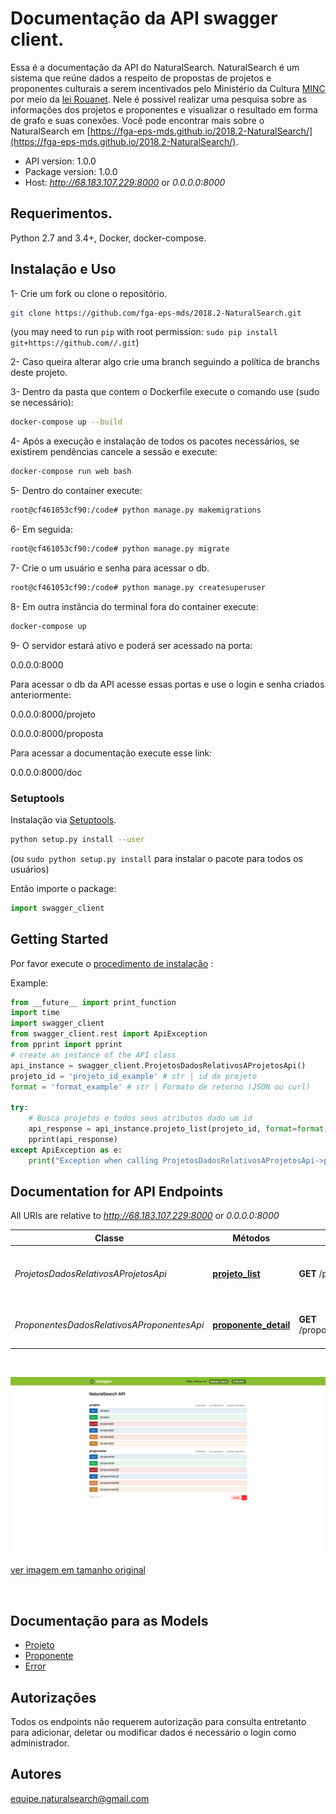 # Documentação da API swagger client.
Essa é a documentação da API do NaturalSearch.  NaturalSearch é um sistema que reúne dados a respeito de propostas de projetos e proponentes culturais a serem incentivados pelo Ministério da Cultura [MINC](http://www.cultura.gov.br/) por meio da [lei Rouanet](http://rouanet.cultura.gov.br/o-que-e/). Nele é possivel realizar uma pesquisa sobre as informações dos projetos e proponentes e visualizar o resultado em forma de grafo e suas conexões.  Você pode encontrar mais sobre o NaturalSearch em [https://fga-eps-mds.github.io/2018.2-NaturalSearch/](https://fga-eps-mds.github.io/2018.2-NaturalSearch/).


- API version: 1.0.0
- Package version: 1.0.0
- Host: *http://68.183.107.229:8000* or *0.0.0.0:8000*

## Requerimentos.

Python 2.7 and 3.4+, Docker, docker-compose.

## Instalação e Uso

1- Crie um fork ou clone o repositório.

```sh
git clone https://github.com/fga-eps-mds/2018.2-NaturalSearch.git
```
(you may need to run `pip` with root permission: `sudo pip install git+https://github.com//.git`)

2- Caso queira alterar algo crie uma branch seguindo a política de branchs deste projeto. 

3- Dentro da pasta que contem o Dockerfile execute o comando use (sudo se necessário):
```sh
docker-compose up --build
```
4- Após a execução e instalação de todos os pacotes necessários, se existirem pendências cancele a sessão e execute:

```sh
docker-compose run web bash

```
5- Dentro do container execute:
```sh
root@cf461053cf90:/code# python manage.py makemigrations
```
6- Em seguida:
```sh
root@cf461053cf90:/code# python manage.py migrate

```
7- Crie o um usuário e senha para acessar o db.

```sh
root@cf461053cf90:/code# python manage.py createsuperuser
```

8- Em outra instância do terminal fora do container execute:
```sh
docker-compose up
```

9- O servidor estará ativo e poderá ser acessado na porta: 

0.0.0.0:8000

Para acessar o db da API acesse essas portas e use o login e senha criados anteriormente:

0.0.0.0:8000/projeto

0.0.0.0:8000/proposta

Para acessar a documentação execute esse link:

0.0.0.0:8000/doc

### Setuptools

Instalação via [Setuptools](http://pypi.python.org/pypi/setuptools).

```sh
python setup.py install --user
```
(ou `sudo python setup.py install` para instalar o pacote para todos os usuários)

Então importe o package:
```python
import swagger_client
```

## Getting Started

Por favor execute o [procedimento de instalação](#installation--usage) :

Example:

```python
from __future__ import print_function
import time
import swagger_client
from swagger_client.rest import ApiException
from pprint import pprint
# create an instance of the API class
api_instance = swagger_client.ProjetosDadosRelativosAProjetosApi()
projeto_id = 'projeto_id_example' # str | id do projeto
format = 'format_example' # str | Formato de retorno (JSON ou curl)

try:
    # Busca projetos e todos seus atributos dado um id
    api_response = api_instance.projeto_list(projeto_id, format=format)
    pprint(api_response)
except ApiException as e:
    print("Exception when calling ProjetosDadosRelativosAProjetosApi->projeto_list: %s\n" % e)

```

## Documentation for API Endpoints

All URIs are relative to *http://68.183.107.229:8000* or *0.0.0.0:8000*

Classe | Métodos | HTTP request | Descrição
------------ | ------------- | ------------- | -------------
*ProjetosDadosRelativosAProjetosApi* | [**projeto_list**](https://github.com/fga-eps-mds/2018.2-NaturalSearch/blob/gh-pages/docs/Documenta%C3%A7%C3%A3o%20API/DadosRelativosAProjetosApi.md#projeto_list) | **GET** /projeto/{projeto_id} | Busca projetos e todos seus atributos dado um id
*ProponentesDadosRelativosAProponentesApi* | [**proponente_detail**](https://github.com/fga-eps-mds/2018.2-NaturalSearch/blob/gh-pages/docs/Documenta%C3%A7%C3%A3o%20API/DadosRelativosAProponentesApi.md#proponente_detail) | **GET** /proponente/{proponente_id} | Busca proponentes dado um id fornecido


<br>


![swaggerAPI](/docs/images/swaggerAPI.png)

[ver imagem em tamanho original](https://fga-eps-mds.github.io/2018.2-NaturalSearch/docs/images/swaggerAPI.png)

<br>


## Documentação para as Models


 - [Projeto](https://github.com/fga-eps-mds/2018.2-NaturalSearch/blob/gh-pages/docs/Documenta%C3%A7%C3%A3o%20API/Projeto.md)
 - [Proponente](https://github.com/fga-eps-mds/2018.2-NaturalSearch/blob/gh-pages/docs/Documenta%C3%A7%C3%A3o%20API/Proponente.md)
 - [Error](https://github.com/fga-eps-mds/2018.2-NaturalSearch/blob/gh-pages/docs/Documenta%C3%A7%C3%A3o%20API/Error.md)


## Autorizações

Todos os endpoints não requerem autorização para consulta entretanto para adicionar, deletar ou modificar dados é necessário o login como administrador.


## Autores

equipe.naturalsearch@gmail.com

